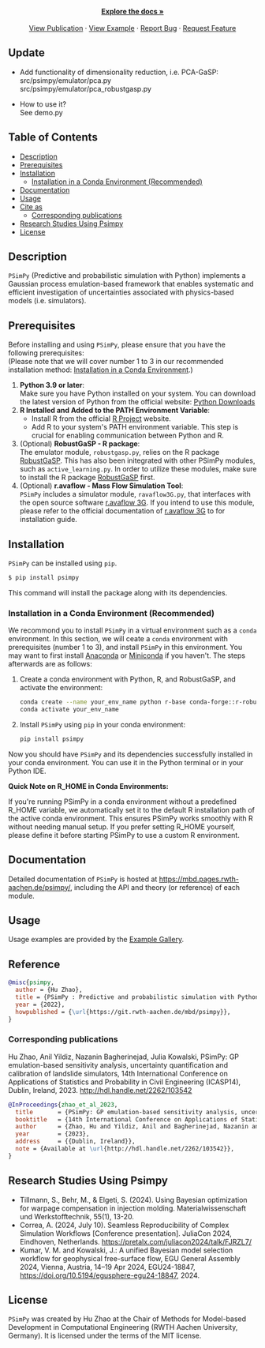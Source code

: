 <p align="center">
    <a href="https://mbd.pages.rwth-aachen.de/psimpy/"><strong>Explore the docs »</strong></a>
    <br />
    <br />
    <a href="http://hdl.handle.net/2262/103542">View Publication</a>
    ·
    <a href="https://mbd.pages.rwth-aachen.de/psimpy/examples.html">View Example</a>
    ·
    <a href="https://git.rwth-aachen.de/mbd/psimpy/-/issues">Report Bug</a>
    ·
    <a href="https://git.rwth-aachen.de/mbd/psimpy/-/issues">Request Feature</a>
</p>

## Update
- Add functionality of dimensionality reduction, i.e. PCA-GaSP:\
  src/psimpy/emulator/pca.py\
  src/psimpy/emulator/pca_robustgasp.py


- How to use it?\
  See demo.py

<!-- omit in toc -->
## Table of Contents
<!-- TOC -->

- [Description](#description)
- [Prerequisites](#prerequisites)
- [Installation](#installation)
  - [Installation in a Conda Environment (Recommended)](#installation-in-a-conda-environment-recommended)
- [Documentation](#documentation)
- [Usage](#usage)
- [Cite as](#cite-as)
  - [Corresponding publications](#corresponding-publications)
- [Research Studies Using Psimpy](#research-studies-using-psimpy)
- [License](#license)
<!-- /TOC -->

## Description

`PSimPy` (Predictive and probabilistic simulation with Python) implements
a Gaussian process emulation-based framework that enables systematic and
efficient investigation of uncertainties associated with physics-based models
(i.e. simulators).

## Prerequisites

Before installing and using `PSimPy`, please ensure that you have the following
prerequisites:\
(Please note that we will cover number 1 to 3 in our recommended installation
method: [Installation in a Conda Environment](#installation-in-a-conda-environment-recommended).)

1. **Python 3.9 or later**:\
    Make sure you have Python installed on your system. You can download the latest
version of Python from the official website:
[Python Downloads](https://www.python.org/downloads/)
2. **R Installed and Added to the PATH Environment Variable**:
   - Install R from the official [R Project](https://www.r-project.org/) website.
   - Add R to your system's PATH environment variable. This step is crucial for
   enabling communication between Python and R.
3. (Optional) **RobustGaSP - R package**:\
   The emulator module, `robustgasp.py`, relies on the R package [RobustGaSP](https://cran.r-project.org/web/packages/RobustGaSP/index.html). This has also been initegrated with other PSimPy modules, such as `active_learning.py`. In order to utilize these modules, make sure to install the R package [RobustGaSP](https://cran.r-project.org/web/packages/RobustGaSP/index.html) first.
4. (Optional) **r.avaflow - Mass Flow Simulation Tool**:\
`PSimPy` includes a simulator module, `ravaflow3G.py`, that interfaces
with the open source software [r.avaflow 3G](https://www.landslidemodels.org/r.avaflow/). If you intend to use this module, please refer to the official documentation of [r.avaflow 3G](https://www.landslidemodels.org/r.avaflow/) to for installation guide.

## Installation

`PSimPy` can be installed using `pip`.

```bash
$ pip install psimpy
```

This command will install the package along with its dependencies.

### Installation in a Conda Environment (Recommended)

We recommond you to install `PSimPy` in a virtual environment such as a `conda`
environment. In this section, we will ceate a `conda` environment with prerequisites (number 1 to 3), and install `PSimPy` in this environment. You may want to first install [Anaconda](https://docs.anaconda.com/free/anaconda/) or [Miniconda](https://docs.conda.io/projects/miniconda/en/latest/) if you haven't. The steps afterwards are as follows:

1. Create a conda environment with Python, R, and RobustGaSP, and activate the environment:

    ```bash
    conda create --name your_env_name python r-base conda-forge::r-robustgasp
    conda activate your_env_name
    ```

2. Install `PSimPy` using `pip` in your conda environment:

    ```bash
    pip install psimpy
    ```

Now you should have `PSimPy` and its dependencies successfully installed in your
conda environment. You can use it in the Python terminal or in your Python IDE.

**Quick Note on R_HOME in Conda Environments:**

If you're running PSimPy in a conda environment without a predefined R_HOME variable, we automatically set it to the default R installation path of the active conda environment. This ensures PSimPy works smoothly with R without needing manual setup. If you prefer setting R_HOME yourself, please define it before starting PSimPy to use a custom R environment.

## Documentation
Detailed documentation of `PSimPy` is hosted at https://mbd.pages.rwth-aachen.de/psimpy/,
including the API and theory (or reference) of each module. 


## Usage
Usage examples are provided by the [Example Gallery](https://mbd.pages.rwth-aachen.de/psimpy/examples.html).


## Reference

```bibtex
@misc{psimpy,
  author = {Hu Zhao},
  title = {PSimPy : Predictive and probabilistic simulation with Python},
  year = {2022},
  howpublished = {\url{https://git.rwth-aachen.de/mbd/psimpy}},
}
``` 

### Corresponding publications

Hu Zhao, Anil Yildiz, Nazanin Bagherinejad, Julia Kowalski, PSimPy: GP emulation-based sensitivity analysis, uncertainty quantification and calibration of landslide simulators, 14th International Conference on Applications of Statistics and Probability in Civil Engineering (ICASP14), Dublin, Ireland, 2023. http://hdl.handle.net/2262/103542

```bibtex
@InProceedings{zhao_et_al_2023,
  title       = {PSimPy: GP emulation-based sensitivity analysis, uncertainty quantification and calibration of landslide simulators},
  booktitle   = {14th International Conference on Applications of Statistics and Probability in Civil Engineering, ICASP14},
  author      = {Zhao, Hu and Yildiz, Anil and Bagherinejad, Nazanin and Kowalski, Julia},
  year        = {2023},
  address     = {{Dublin, Ireland}},
  note = {Available at \url{http://hdl.handle.net/2262/103542}},
}
``` 


## Research Studies Using Psimpy

- Tillmann, S., Behr, M., & Elgeti, S. (2024). Using Bayesian optimization for warpage compensation in injection molding. Materialwissenschaft und Werkstofftechnik, 55(1), 13-20.
- Correa, A. (2024, July 10). Seamless Reproducibility of Complex Simulation Workflows [Conference presentation]. JuliaCon 2024, Eindhoven, Netherlands. https://pretalx.com/juliacon2024/talk/FJRZL7/
- Kumar, V. M. and Kowalski, J.: A unified Bayesian model selection workflow for geophysical free-surface flow, EGU General Assembly 2024, Vienna, Austria, 14–19 Apr 2024, EGU24-18847, https://doi.org/10.5194/egusphere-egu24-18847, 2024.


## License

`PSimPy` was created by Hu Zhao at the Chair of Methods for Model-based
Development in Computational Engineering (RWTH Aachen University, Germany). It
is licensed under the terms of the MIT license.